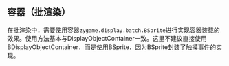 ## 容器（批渲染）

在批渲染中，需要使用容器`zygame.display.batch.BSprite`进行实现容器装载的效果。使用方法基本与DisplayObjectContainer一致。这里不建议直接使用BDisplayObjectContainer，而是使用BSprite，因为BSprite封装了触摸事件的实现。

